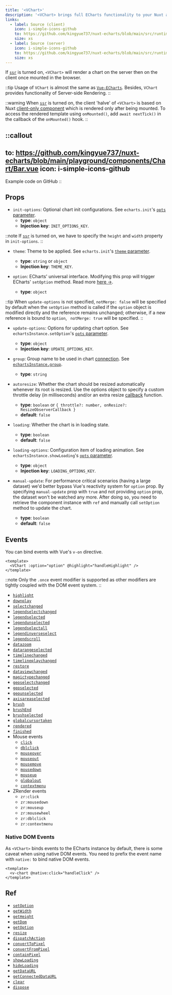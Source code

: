 ```yaml
---
title: '<VChart>'
description: '<VChart> brings full ECharts functionality to your Nuxt app.'
links:
  - label: Source (client)
    icon: i-simple-icons-github
    to: https://github.com/kingyue737/nuxt-echarts/blob/main/src/runtime/components/VChart.ts
    size: xs
  - label: Source (server)
    icon: i-simple-icons-github
    to: https://github.com/kingyue737/nuxt-echarts/blob/main/src/runtime/components/VChartServer.vue
    size: xs
---
```


If [`ssr`](/getting-started/configuration#ssr) is turned on, `<VChart>` will render a chart on the server then on the client once mounted in the browser.

::tip
Usage of `VChart` is almost the same as [`Vue-ECharts`](https://github.com/ecomfe/vue-echarts). Besides, `VChart` provides functionality of Server-side Rendering.
::

::warning
When [`ssr`](/getting-started/configuration#ssr) is turned on, the client 'halve' of `<VChart>` is based on Nuxt [client-only component](https://nuxt.com/docs/guide/directory-structure/components#client-components) which is rendered only after being mounted. To access the rendered template using `onMounted()`, add `await nextTick()` in the callback of the `onMounted()` hook.
::

::callout
---
to: https://github.com/kingyue737/nuxt-echarts/blob/main/playground/components/Chart/Bar.vue
icon: i-simple-icons-github
---
Example code on GitHub
::

## Props

- `init-options`: Optional chart init configurations. See `echarts.init`'s  [`opts` parameter](https://echarts.apache.org/en/api.html#echarts.init).
  - **type**: `object`
  - **Injection key**: `INIT_OPTIONS_KEY`.

::note
If [`ssr`](/getting-started/configuration#ssr) is turned on, we have to specify the `height` and `width` property in `init-options`.
::

- `theme`: Theme to be applied. See `echarts.init`'s [`theme` parameter](https://echarts.apache.org/en/api.html#echarts.init).
  - **type**: `string` or `object`
  - **Injection key**: `THEME_KEY`.

- `option`: ECharts' universal interface. Modifying this prop will trigger ECharts' `setOption` method. Read more [here →](https://echarts.apache.org/en/option.html).
  - **type**: `object`

::tip
When `update-options` is not specified, `notMerge: false` will be specified by default when the `setOption` method is called if the `option` object is modified directly and the reference remains unchanged; otherwise, if a new reference is bound to `option`, ` notMerge: true` will be specified.
::

- `update-options`: Options for updating chart option. See `echartsInstance.setOption`'s [`opts` parameter](https://echarts.apache.org/en/api.html#echartsInstance.setOption).
  - **type**: `object`
  - **Injection key**: `UPDATE_OPTIONS_KEY`.

- `group`: Group name to be used in chart [connection](https://echarts.apache.org/en/api.html#echarts.connect). See [`echartsInstance.group`](https://echarts.apache.org/en/api.html#echartsInstance.group).
  - **type**: `string`

- `autoresize`: Whether the chart should be resized automatically whenever its root is resized. Use the options object to specify a custom throttle delay (in milliseconds) and/or an extra resize [callback](https://developer.mozilla.org/en-US/docs/Web/API/ResizeObserver/ResizeObserver#callback) function.
  - **type**: `boolean` or `{ throttle?: number, onResize?: ResizeObserverCallback }`
  - **default**: `false`


- `loading`: Whether the chart is in loading state.
  - **type**: `boolean`
  - **default**: `false`


- `loading-options`: Configuration item of loading animation. See `echartsInstance.showLoading`'s [`opts` parameter](https://echarts.apache.org/en/api.html#echartsInstance.showLoading).
  - **type**: `object`
  - **Injection key**: `LOADING_OPTIONS_KEY`.

- `manual-update`: For performance critical scenarios (having a large dataset) we'd better bypass Vue's reactivity system for `option` prop. By specifying `manual-update` prop with `true` and not providing `option` prop, the dataset won't be watched any more. After doing so, you need to retrieve the component instance with `ref` and manually call `setOption` method to update the chart.
  - **type**: `boolean`
  - **default**: `false`

## Events

You can bind events with Vue's `v-on` directive.

```vue
<template>
  <VChart :option="option" @highlight="handleHighlight" />
</template>
```

::note
Only the `.once` event modifier is supported as other modifiers are tightly coupled with the DOM event system.
::

- [`highlight`](https://echarts.apache.org/en/api.html#events.highlight)
- [`downplay`](https://echarts.apache.org/en/api.html#events.downplay)
- [`selectchanged`](https://echarts.apache.org/en/api.html#events.selectchanged)
- [`legendselectchanged`](https://echarts.apache.org/en/api.html#events.legendselectchanged)
- [`legendselected`](https://echarts.apache.org/en/api.html#events.legendselected)
- [`legendunselected`](https://echarts.apache.org/en/api.html#events.legendunselected)
- [`legendselectall`](https://echarts.apache.org/en/api.html#events.legendselectall)
- [`legendinverseselect`](https://echarts.apache.org/en/api.html#events.legendinverseselect)
- [`legendscroll`](https://echarts.apache.org/en/api.html#events.legendscroll)
- [`datazoom`](https://echarts.apache.org/en/api.html#events.datazoom)
- [`datarangeselected`](https://echarts.apache.org/en/api.html#events.datarangeselected)
- [`timelinechanged`](https://echarts.apache.org/en/api.html#events.timelinechanged)
- [`timelineplaychanged`](https://echarts.apache.org/en/api.html#events.timelineplaychanged)
- [`restore`](https://echarts.apache.org/en/api.html#events.restore)
- [`dataviewchanged`](https://echarts.apache.org/en/api.html#events.dataviewchanged)
- [`magictypechanged`](https://echarts.apache.org/en/api.html#events.magictypechanged)
- [`geoselectchanged`](https://echarts.apache.org/en/api.html#events.geoselectchanged)
- [`geoselected`](https://echarts.apache.org/en/api.html#events.geoselected)
- [`geounselected`](https://echarts.apache.org/en/api.html#events.geounselected)
- [`axisareaselected`](https://echarts.apache.org/en/api.html#events.axisareaselected)
- [`brush`](https://echarts.apache.org/en/api.html#events.brush)
- [`brushEnd`](https://echarts.apache.org/en/api.html#events.brushEnd)
- [`brushselected`](https://echarts.apache.org/en/api.html#events.brushselected)
- [`globalcursortaken`](https://echarts.apache.org/en/api.html#events.globalcursortaken)
- [`rendered`](https://echarts.apache.org/en/api.html#events.rendered)
- [`finished`](https://echarts.apache.org/en/api.html#events.finished)
- Mouse events
  - [`click`](https://echarts.apache.org/en/api.html#events.Mouse%20events.click)
  - [`dblclick`](https://echarts.apache.org/en/api.html#events.Mouse%20events.dblclick)
  - [`mouseover`](https://echarts.apache.org/en/api.html#events.Mouse%20events.mouseover)
  - [`mouseout`](https://echarts.apache.org/en/api.html#events.Mouse%20events.mouseout)
  - [`mousemove`](https://echarts.apache.org/en/api.html#events.Mouse%20events.mousemove)
  - [`mousedown`](https://echarts.apache.org/en/api.html#events.Mouse%20events.mousedown)
  - [`mouseup`](https://echarts.apache.org/en/api.html#events.Mouse%20events.mouseup)
  - [`globalout`](https://echarts.apache.org/en/api.html#events.Mouse%20events.globalout)
  - [`contextmenu`](https://echarts.apache.org/en/api.html#events.Mouse%20events.contextmenu)
- ZRender events
  - `zr:click`
  - `zr:mousedown`
  - `zr:mouseup`
  - `zr:mousewheel`
  - `zr:dblclick`
  - `zr:contextmenu`

### Native DOM Events

As `<VChart>` binds events to the ECharts instance by default, there is some caveat when using native DOM events. You need to prefix the event name with `native:` to bind native DOM events.

```vue
<template>
  <v-chart @native:click="handleClick" />
</template>
```

## Ref

- [`setOption`](https://echarts.apache.org/en/api.html#echartsInstance.setOption)
- [`getWidth`](https://echarts.apache.org/en/api.html#echartsInstance.getWidth)
- [`getHeight`](https://echarts.apache.org/en/api.html#echartsInstance.getHeight)
- [`getDom`](https://echarts.apache.org/en/api.html#echartsInstance.getDom)
- [`getOption`](https://echarts.apache.org/en/api.html#echartsInstance.getOption)
- [`resize`](https://echarts.apache.org/en/api.html#echartsInstance.resize)
- [`dispatchAction`](https://echarts.apache.org/en/api.html#echartsInstance.dispatchAction)
- [`convertToPixel`](https://echarts.apache.org/en/api.html#echartsInstance.convertToPixel)
- [`convertFromPixel`](https://echarts.apache.org/en/api.html#echartsInstance.convertFromPixel)
- [`containPixel`](https://echarts.apache.org/en/api.html#echartsInstance.containPixel)
- [`showLoading`](https://echarts.apache.org/en/api.html#echartsInstance.showLoading)
- [`hideLoading`](https://echarts.apache.org/en/api.html#echartsInstance.hideLoading)
- [`getDataURL`](https://echarts.apache.org/en/api.html#echartsInstance.getDataURL)
- [`getConnectedDataURL`](https://echarts.apache.org/en/api.html#echartsInstance.getConnectedDataURL)
- [`clear`](https://echarts.apache.org/en/api.html#echartsInstance.clear)
- [`dispose`](https://echarts.apache.org/en/api.html#echartsInstance.dispose)

